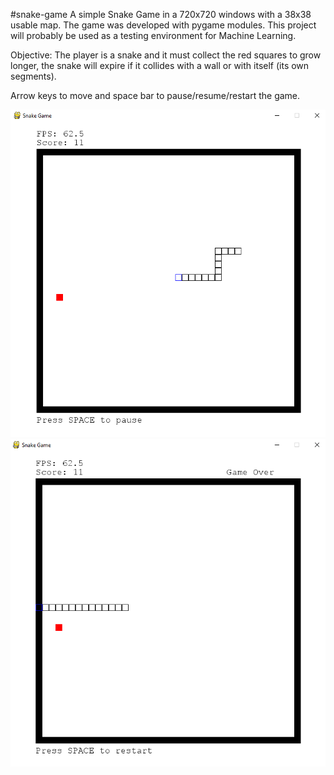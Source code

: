 #snake-game
A simple Snake Game in a 720x720 windows with a 38x38 usable map. The game was developed with pygame modules. This project will probably be used as a testing environment for Machine Learning.

Objective: The player is a snake and it must collect the red squares to grow longer, the snake will expire if it collides with a wall or with itself (its own segments).

Arrow keys to move and space bar to pause/resume/restart the game.

![](pictures/alive.PNG)
![](pictures/game-over.PNG)
